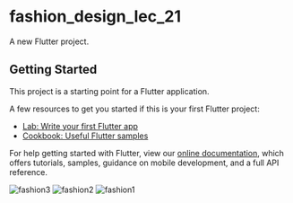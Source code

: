 # fashion_design_lec_21

A new Flutter project.

## Getting Started

This project is a starting point for a Flutter application.

A few resources to get you started if this is your first Flutter project:

- [Lab: Write your first Flutter app](https://flutter.dev/docs/get-started/codelab)
- [Cookbook: Useful Flutter samples](https://flutter.dev/docs/cookbook)

For help getting started with Flutter, view our
[online documentation](https://flutter.dev/docs), which offers tutorials,
samples, guidance on mobile development, and a full API reference.

![fashion3](https://user-images.githubusercontent.com/72738545/105028786-4a58bb00-5a73-11eb-8284-52857ff057f7.png)
![fashion2](https://user-images.githubusercontent.com/72738545/105028795-4f1d6f00-5a73-11eb-9807-93ff3f0086b9.png)
![fashion1](https://user-images.githubusercontent.com/72738545/105028809-53498c80-5a73-11eb-9c03-e682f22da9ea.png)

